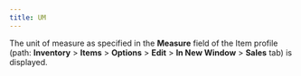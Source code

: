 ```yaml
---
title: UM
---
```



The unit of measure as specified in the **Measure** field of the Item profile (path: **Inventory** > **Items** > **Options** > **Edit** > **In New Window** > **Sales** tab) is displayed.
